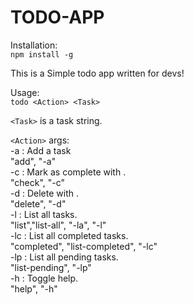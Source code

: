 # TODO-APP
      
Installation:  
    `npm install -g `  
  
This is a Simple todo app written for devs!  
  
Usage:  
    `todo <Action> <Task>`
      
`<Task>` is a task string.

`<Action>` args:  
    -a  : Add a task <task>  
          "add", "-a"  
    -c  : Mark <task> as complete with <task number>.  
          "check", "-c"  
    -d  : Delete <task> with <task number>.  
          "delete", "-d"  
    -l  : List all tasks.  
          "list","list-all", "-la", "-l"  
    -lc : List all completed tasks.  
          "completed", "list-completed", "-lc"  
    -lp : List all pending tasks.  
          "list-pending", "-lp"  
    -h  : Toggle help.  
          "help", "-h"  